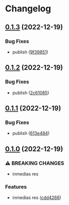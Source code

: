 # Changelog

## [0.1.3](https://github.com/Tubee01/szamlazzhu-client/compare/v0.1.2...v0.1.3) (2022-12-19)


### Bug Fixes

* publish ([9f39851](https://github.com/Tubee01/szamlazzhu-client/commit/9f39851531c7c0dbcfbba29e976fb10ed9764b2b))

## [0.1.2](https://github.com/Tubee01/szamlazzhu-client/compare/v0.1.1...v0.1.2) (2022-12-19)


### Bug Fixes

* publish ([2c61085](https://github.com/Tubee01/szamlazzhu-client/commit/2c610858d84154d6f6023ee119a88eff2077e9df))

## [0.1.1](https://github.com/Tubee01/szamlazzhu-client/compare/v0.1.0...v0.1.1) (2022-12-19)


### Bug Fixes

* publish ([613e484](https://github.com/Tubee01/szamlazzhu-client/commit/613e484d7318d283e550fba3457aa72eb93f15b1))

## [0.1.0](https://github.com/Tubee01/szamlazzhu-client/compare/v0.0.0...v0.1.0) (2022-12-19)


### ⚠ BREAKING CHANGES

* inmedias res

### Features

* inmedias res ([cdd4266](https://github.com/Tubee01/szamlazzhu-client/commit/cdd42669c8a040c4ae0d27ddeb62313311526978))
